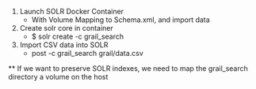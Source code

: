 1. Launch SOLR Docker Container
	- With Volume Mapping to Schema.xml, and import data
2. Create solr core in container
	- $ solr create -c grail_search
3. Import CSV data into SOLR
	- post -c grail_search grail/data.csv

** If we want to preserve SOLR indexes, we need to map the grail_search
directory a volume on the host